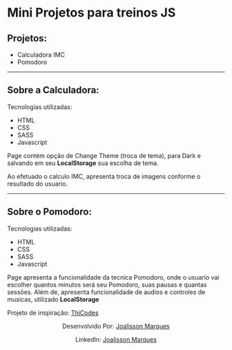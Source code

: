 <h1 align=''>Mini Projetos para treinos JS</h1>

<div>

<h2>Projetos:</h2>

<ul>
  <li>Calculadora IMC</li>
  <li>Pomodoro</li>
</ul>

</div>

<hr>

<div>

<h2>Sobre a Calculadora:</h2>

<p>Tecnologias utilizadas:</p>

<ul>
  <li>HTML</li>
  <li>CSS</li>
  <li>SASS</li>
  <li>Javascript</li>
</ul>

<p>Page contém opção de Change Theme (troca de tema), para Dark e salvando em seu <strong>LocalStorage</strong> sua escolha de tema.</p>
<p>Ao efetuado o calculo  IMC, apresenta troca de imagens conforme o resultado do usuario.</p>

</div>
<hr>
<div>

<h2>Sobre o Pomodoro:</h2>

<p>Tecnologias utilizadas:</p>

<ul>
  <li>HTML</li>
  <li>CSS</li>
  <li>SASS</li>
  <li>Javascript</li>
</ul>

<p>Page apresenta a funcionalidade da tecnica Pomodoro, onde o usuario vai escolher quantos minutos será seu Pomodoro, suas pausas e quantas sessões. Além de, apresenta funcionalidade de audios e controles de musicas, utilizado <strong>LocalStorage</strong></p>

<P>Projeto de inspiração:
<a href='https://www.youtube.com/watch?v=_Z7fyBsZGy8&list=PLR8JXremim5DINkBLBDDhjVah5kWKFWxk&ab_channel=ThiCode'>ThiCodes</a></P>

</div>

<div>

<p align='center'>Desenvolvido Por: <a href='https://github.com/joalissonmarques'>Joalisson Marques</a></p>

<p align='center'>LinkedIn: <a href='https://www.linkedin.com/in/joalisson-marques-jgm/'>Joalisson Marques</a></p>

</div>
